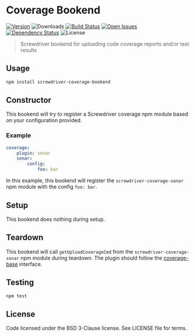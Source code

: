 # Coverage Bookend
[![Version][npm-image]][npm-url] ![Downloads][downloads-image] [![Build Status][status-image]][status-url] [![Open Issues][issues-image]][issues-url] [![Dependency Status][daviddm-image]][daviddm-url] ![License][license-image]

> Screwdriver bookend for uploading code coverage reports and/or test results

## Usage

```bash
npm install screwdriver-coverage-bookend
```

## Constructor
This bookend will try to register a Screwdriver coverage npm module based on your configuration provided.

### Example

```yaml
coverage:
    plugin: sonar
    sonar:
        config:
            foo: bar
```
In this example, this bookend will register the `screwdriver-coverage-sonar` npm module with the config `foo: bar`.

## Setup
This bookend does nothing during setup.

## Teardown
This bookend will call `getUploadCoverageCmd` from the `screwdriver-coverage-sonar` npm module during teardown. The plugin should follow the [coverage-base](https://github.com/screwdriver-cd/coverage-base) interface.

## Testing

```bash
npm test
```

## License

Code licensed under the BSD 3-Clause license. See LICENSE file for terms.

[npm-image]: https://img.shields.io/npm/v/screwdriver-coverage-bookend.svg
[npm-url]: https://npmjs.org/package/screwdriver-coverage-bookend
[downloads-image]: https://img.shields.io/npm/dt/screwdriver-coverage-bookend.svg
[license-image]: https://img.shields.io/npm/l/screwdriver-coverage-bookend.svg
[issues-image]: https://img.shields.io/github/issues/screwdriver-cd/screwdriver-coverage-bookend.svg
[issues-url]: https://github.com/screwdriver-cd/screwdriver-coverage-bookend/issues
[status-image]: https://cd.screwdriver.cd/pipelines/707/badge
[status-url]: https://cd.screwdriver.cd/pipelines/707
[daviddm-image]: https://david-dm.org/screwdriver-cd/screwdriver-coverage-bookend.svg?theme=shields.io
[daviddm-url]: https://david-dm.org/screwdriver-cd/screwdriver-coverage-bookend
